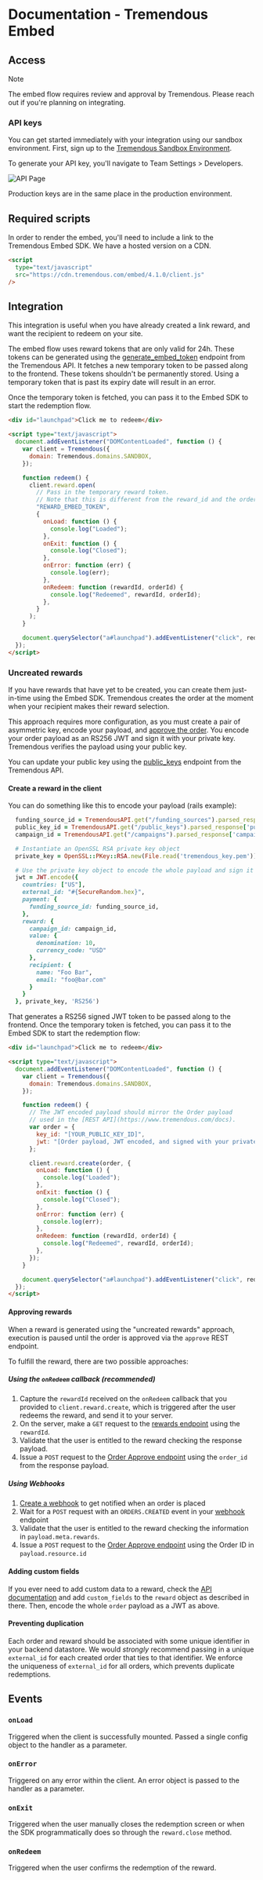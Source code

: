 # Documentation - Tremendous Embed

## Access

> [!NOTE]
> The embed flow requires review and approval by Tremendous. Please reach out if you're planning on integrating.

### API keys

You can get started immediately with your integration using our sandbox environment. First, sign up to the [Tremendous Sandbox Environment](https://testflight.tremendous.com).

To generate your API key, you'll navigate to Team Settings > Developers.

![API Page](/images/sandbox-keys.png)

Production keys are in the same place in the production environment.

## Required scripts

In order to render the embed, you'll need to include a link to the Tremendous Embed SDK. We have a hosted version on a CDN.

```html
<script
  type="text/javascript"
  src="https://cdn.tremendous.com/embed/4.1.0/client.js"
/>
```

## Integration

This integration is useful when you have already created a link reward, and want the recipient to redeem on your site.

The embed flow uses reward tokens that are only valid for 24h. These tokens can be generated using the [generate_embed_token](https://developers.tremendous.com/reference/generate-reward-token) endpoint from the Tremendous API. It fetches a new temporary token to be passed along to the frontend. These tokens shouldn't be permanently stored. Using a temporary token that is past its expiry date will result in an error.

Once the temporary token is fetched, you can pass it to the Embed SDK to start the redemption flow.

```html
<div id="launchpad">Click me to redeem</div>

<script type="text/javascript">
  document.addEventListener("DOMContentLoaded", function () {
    var client = Tremendous({
      domain: Tremendous.domains.SANDBOX,
    });

    function redeem() {
      client.reward.open(
        // Pass in the temporary reward token.
        // Note that this is different from the reward_id and the order_id.
        "REWARD_EMBED_TOKEN",
        {
          onLoad: function () {
            console.log("Loaded");
          },
          onExit: function () {
            console.log("Closed");
          },
          onError: function (err) {
            console.log(err);
          },
          onRedeem: function (rewardId, orderId) {
            console.log("Redeemed", rewardId, orderId);
          },
        }
      );
    }

    document.querySelector("a#launchpad").addEventListener("click", redeem);
  });
</script>
```

### Uncreated rewards

If you have rewards that have yet to be created, you can create them just-in-time using the Embed SDK. Tremendous creates the order at the moment when your recipient makes their reward selection.

This approach requires more configuration, as you must create a pair of asymmetric key, encode your payload, and [approve the order](https://developers.tremendous.com/reference/approve-order). You encode your order payload as an RS256 JWT and sign it with your private key. Tremendous verifies the payload using your public key.

You can update your public key using the [public_keys](https://developers.tremendous.com/reference/create-public-key) endpoint from the Tremendous API.

#### Create a reward in the client

You can do something like this to encode your payload (rails example):

```ruby
  funding_source_id = TremendousAPI.get("/funding_sources").parsed_response['funding_sources'].first['id']
  public_key_id = TremendousAPI.get("/public_keys").parsed_response['public_keys'].last['id']
  campaign_id = TremendousAPI.get("/campaigns").parsed_response['campaigns'].first['id']

  # Instantiate an OpenSSL RSA private key object
  private_key = OpenSSL::PKey::RSA.new(File.read('tremendous_key.pem'))

  # Use the private key object to encode the whole payload and sign it
  jwt = JWT.encode({
    countries: ["US"],
    external_id: "#{SecureRandom.hex}",
    payment: {
      funding_source_id: funding_source_id,
    },
    reward: {
      campaign_id: campaign_id,
      value: {
        denomination: 10,
        currency_code: "USD"
      },
      recipient: {
        name: "Foo Bar",
        email: "foo@bar.com"
      }
    }
  }, private_key, 'RS256')
```

That generates a RS256 signed JWT token to be passed along to the frontend. Once the temporary token is fetched, you can pass it to the Embed SDK to start the redemption flow:

```html
<div id="launchpad">Click me to redeem</div>

<script type="text/javascript">
  document.addEventListener("DOMContentLoaded", function () {
    var client = Tremendous({
      domain: Tremendous.domains.SANDBOX,
    });

    function redeem() {
      // The JWT encoded payload should mirror the Order payload
      // used in the [REST API](https://www.tremendous.com/docs).
      var order = {
        key_id: "[YOUR_PUBLIC_KEY_ID]",
        jwt: "[Order payload, JWT encoded, and signed with your private key]",
      };

      client.reward.create(order, {
        onLoad: function () {
          console.log("Loaded");
        },
        onExit: function () {
          console.log("Closed");
        },
        onError: function (err) {
          console.log(err);
        },
        onRedeem: function (rewardId, orderId) {
          console.log("Redeemed", rewardId, orderId);
        },
      });
    }

    document.querySelector("a#launchpad").addEventListener("click", redeem);
  });
</script>
```

#### Approving rewards

When a reward is generated using the "uncreated rewards" approach, execution is paused until the order is approved via the `approve` REST endpoint.

To fulfill the reward, there are two possible approaches:

##### Using the `onRedeem` callback (recommended)

1. Capture the `rewardId` received on the `onRedeem` callback that you provided to `client.reward.create`, which is triggered after the user redeems the reward, and send it to your server.
2. On the server, make a `GET` request to the [rewards endpoint](https://developers.tremendous.com/reference/core-rewards-show) using the `rewardId`.
3. Validate that the user is entitled to the reward checking the response payload.
4. Issue a `POST` request to the [Order Approve endpoint](https://developers.tremendous.com/reference/core-orders-approve) using the `order_id` from the response payload.

##### Using Webhooks

1. [Create a webhook](https://developers.tremendous.com/reference/post_webhooks) to get notified when an order is placed
2. Wait for a `POST` request with an `ORDERS.CREATED` event in your [webhook](https://developers.tremendous.com/reference/webhooks-1#webhook-requests) endpoint
3. Validate that the user is entitled to the reward checking the information in `payload.meta.rewards`.
4. Issue a `POST` request to the [Order Approve endpoint](https://developers.tremendous.com/reference/core-orders-approve) using the Order ID in `payload.resource.id`

#### Adding custom fields

If you ever need to add custom data to a reward, check the [API documentation](https://developers.tremendous.com/reference/using-custom-fields-to-add-custom-data-to-rewards) and add `custom_fields` to the `reward` object as described in there. Then, encode the whole `order` payload as a JWT as above.

#### Preventing duplication

Each order and reward should be associated with some unique identifier in your backend datastore. We would _strongly_ recommend passing in a unique `external_id` for each created order that ties to that identifier. We enforce the uniqueness of `external_id` for all orders, which prevents duplicate redemptions.

## Events

### `onLoad`

Triggered when the client is successfully mounted. Passed a single config object to the handler as a parameter.

### `onError`

Triggered on any error within the client. An error object is passed to the handler as a parameter.

### `onExit`

Triggered when the user manually closes the redemption screen or when the SDK programmatically does so through the `reward.close` method.

### `onRedeem`

Triggered when the user confirms the redemption of the reward.

